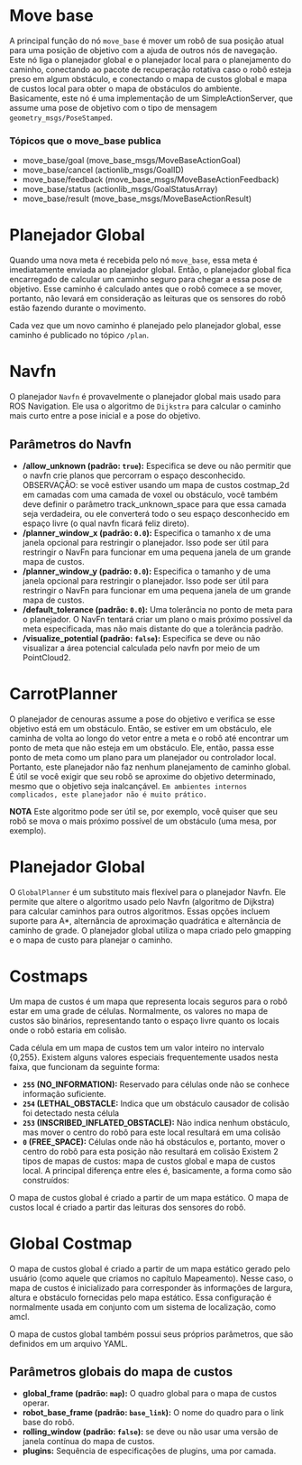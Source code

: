 # Move base

A principal função do nó `move_base` é mover um robô de sua posição atual para uma posição de objetivo com a ajuda de outros nós de navegação. Este nó liga o planejador global e o planejador local para o planejamento do caminho, conectando ao pacote de recuperação rotativa caso o robô esteja preso em algum obstáculo, e conectando o mapa de custos global e mapa de custos local para obter o mapa de obstáculos do ambiente. Basicamente, este nó é uma implementação de um SimpleActionServer, que assume uma pose de objetivo com o tipo de mensagem `geometry_msgs/PoseStamped`.

### Tópicos que o move_base publica
* move_base/goal (move_base_msgs/MoveBaseActionGoal)
* move_base/cancel (actionlib_msgs/GoalID)
* move_base/feedback (move_base_msgs/MoveBaseActionFeedback)
* move_base/status (actionlib_msgs/GoalStatusArray)
* move_base/result (move_base_msgs/MoveBaseActionResult)

# Planejador Global
Quando uma nova meta é recebida pelo nó `move_base`, essa meta é imediatamente enviada ao planejador global. Então, o planejador global fica encarregado de calcular um caminho seguro para chegar a essa pose de objetivo. Esse caminho é calculado antes que o robô comece a se mover, portanto, não levará em consideração as leituras que os sensores do robô estão fazendo durante o movimento.

Cada vez que um novo caminho é planejado pelo planejador global, esse caminho é publicado no tópico `/plan`.

# Navfn
O planejador `Navfn` é provavelmente o planejador global mais usado para ROS Navigation. Ele usa o algoritmo de `Dijkstra` para calcular o caminho mais curto entre a pose inicial e a pose do objetivo.

## Parâmetros do Navfn
* **/allow_unknown (padrão: `true`):** Especifica se deve ou não permitir que o navfn crie planos que percorram o espaço desconhecido. OBSERVAÇÃO: se você estiver usando um mapa de custos costmap_2d em camadas com uma camada de voxel ou obstáculo, você também deve definir o parâmetro track_unknown_space para que essa camada seja verdadeira, ou ele converterá todo o seu espaço desconhecido em espaço livre (o qual navfn ficará feliz direto).
* **/planner_window_x (padrão: `0.0`):** Especifica o tamanho x de uma janela opcional para restringir o planejador. Isso pode ser útil para restringir o NavFn para funcionar em uma pequena janela de um grande mapa de custos.
* **/planner_window_y (padrão: `0.0`):** Especifica o tamanho y de uma janela opcional para restringir o planejador. Isso pode ser útil para restringir o NavFn para funcionar em uma pequena janela de um grande mapa de custos.
* **/default_tolerance (padrão: `0.0`):** Uma tolerância no ponto de meta para o planejador. O NavFn tentará criar um plano o mais próximo possível da meta especificada, mas não mais distante do que a tolerância padrão.
* **/visualize_potential (padrão: `false`):** Especifica se deve ou não visualizar a área potencial calculada pelo navfn por meio de um PointCloud2.

# CarrotPlanner
O planejador de cenouras assume a pose do objetivo e verifica se esse objetivo está em um obstáculo. Então, se estiver em um obstáculo, ele caminha de volta ao longo do vetor entre a meta e o robô até encontrar um ponto de meta que não esteja em um obstáculo. Ele, então, passa esse ponto de meta como um plano para um planejador ou controlador local. Portanto, este planejador não faz nenhum planejamento de caminho global. É útil se você exigir que seu robô se aproxime do objetivo determinado, mesmo que o objetivo seja inalcançável. `Em ambientes internos complicados, este planejador não é muito prático.`

**NOTA** Este algoritmo pode ser útil se, por exemplo, você quiser que seu robô se mova o mais próximo possível de um obstáculo (uma mesa, por exemplo).

# Planejador Global
O `GlobalPlanner` é um substituto mais flexível para o planejador Navfn. Ele permite que  altere o algoritmo usado pelo Navfn (algoritmo de Dijkstra) para calcular caminhos para outros algoritmos. Essas opções incluem suporte para A*, alternância de aproximação quadrática e alternância de caminho de grade. O planejador global utiliza o mapa criado pelo gmapping e o mapa de custo para planejar o caminho.

# Costmaps
Um mapa de custos é um mapa que representa locais seguros para o robô estar em uma grade de células. Normalmente, os valores no mapa de custos são binários, representando tanto o espaço livre quanto os locais onde o robô estaria em colisão.

Cada célula em um mapa de custos tem um valor inteiro no intervalo {0,255}. Existem alguns valores especiais frequentemente usados ​​nesta faixa, que funcionam da seguinte forma:

* **`255` (NO_INFORMATION):** Reservado para células onde não se conhece informação suficiente.
* **`254` (LETHAL_OBSTACLE:** Indica que um obstáculo causador de colisão foi detectado nesta célula
* **`253` (INSCRIBED_INFLATED_OBSTACLE):** Não indica nenhum obstáculo, mas mover o centro do robô para este local resultará em uma colisão
* **`0` (FREE_SPACE):** Células onde não há obstáculos e, portanto, mover o centro do robô para esta posição não resultará em colisão
Existem 2 tipos de mapas de custos: mapa de custos global e mapa de custos local. A principal diferença entre eles é, basicamente, a forma como são construídos:

O mapa de custos global é criado a partir de um mapa estático.
O mapa de custos local é criado a partir das leituras dos sensores do robô.

# Global Costmap
O mapa de custos global é criado a partir de um mapa estático gerado pelo usuário (como aquele que criamos no capítulo Mapeamento). Nesse caso, o mapa de custos é inicializado para corresponder às informações de largura, altura e obstáculo fornecidas pelo mapa estático. Essa configuração é normalmente usada em conjunto com um sistema de localização, como amcl.

O mapa de custos global também possui seus próprios parâmetros, que são definidos em um arquivo YAML. 

## Parâmetros globais do mapa de custos
* **global_frame (padrão: `map`):** O quadro global para o mapa de custos operar.
* **robot_base_frame (padrão: `base_link`):** O nome do quadro para o link base do robô.
* **rolling_window (padrão: `false`):** se deve ou não usar uma versão de janela contínua do mapa de custos.
* **plugins:** Sequência de especificações de plugins, uma por camada.